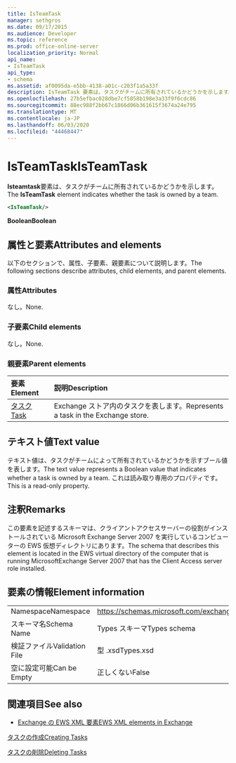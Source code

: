 ```yaml
---
title: IsTeamTask
manager: sethgros
ms.date: 09/17/2015
ms.audience: Developer
ms.topic: reference
ms.prod: office-online-server
localization_priority: Normal
api_name:
- IsTeamTask
api_type:
- schema
ms.assetid: af0095da-e5bb-4138-a01c-c203f1a5a33f
description: IsTeamTask 要素は、タスクがチームに所有されているかどうかを示します。
ms.openlocfilehash: 27b5efbac028dbe7cf5858b198e3a33f9f6cdc86
ms.sourcegitcommit: 88ec988f2bb67c1866d06b361615f3674a24e795
ms.translationtype: MT
ms.contentlocale: ja-JP
ms.lasthandoff: 06/03/2020
ms.locfileid: "44468447"
---
```

# <a name="isteamtask"></a><span data-ttu-id="63c90-103">IsTeamTask</span><span class="sxs-lookup"><span data-stu-id="63c90-103">IsTeamTask</span></span>

<span data-ttu-id="63c90-104">**Isteamtask**要素は、タスクがチームに所有されているかどうかを示します。</span><span class="sxs-lookup"><span data-stu-id="63c90-104">The **IsTeamTask** element indicates whether the task is owned by a team.</span></span> 
  
```xml
<IsTeamTask/>
```

 <span data-ttu-id="63c90-105">**Boolean**</span><span class="sxs-lookup"><span data-stu-id="63c90-105">**Boolean**</span></span>
## <a name="attributes-and-elements"></a><span data-ttu-id="63c90-106">属性と要素</span><span class="sxs-lookup"><span data-stu-id="63c90-106">Attributes and elements</span></span>

<span data-ttu-id="63c90-107">以下のセクションで、属性、子要素、親要素について説明します。</span><span class="sxs-lookup"><span data-stu-id="63c90-107">The following sections describe attributes, child elements, and parent elements.</span></span>
  
### <a name="attributes"></a><span data-ttu-id="63c90-108">属性</span><span class="sxs-lookup"><span data-stu-id="63c90-108">Attributes</span></span>

<span data-ttu-id="63c90-109">なし。</span><span class="sxs-lookup"><span data-stu-id="63c90-109">None.</span></span>
  
### <a name="child-elements"></a><span data-ttu-id="63c90-110">子要素</span><span class="sxs-lookup"><span data-stu-id="63c90-110">Child elements</span></span>

<span data-ttu-id="63c90-111">なし。</span><span class="sxs-lookup"><span data-stu-id="63c90-111">None.</span></span>
  
### <a name="parent-elements"></a><span data-ttu-id="63c90-112">親要素</span><span class="sxs-lookup"><span data-stu-id="63c90-112">Parent elements</span></span>

|<span data-ttu-id="63c90-113">**要素**</span><span class="sxs-lookup"><span data-stu-id="63c90-113">**Element**</span></span>|<span data-ttu-id="63c90-114">**説明**</span><span class="sxs-lookup"><span data-stu-id="63c90-114">**Description**</span></span>|
|:-----|:-----|
|[<span data-ttu-id="63c90-115">タスク</span><span class="sxs-lookup"><span data-stu-id="63c90-115">Task</span></span>](task.md) <br/> |<span data-ttu-id="63c90-116">Exchange ストア内のタスクを表します。</span><span class="sxs-lookup"><span data-stu-id="63c90-116">Represents a task in the Exchange store.</span></span>  <br/> |
   
## <a name="text-value"></a><span data-ttu-id="63c90-117">テキスト値</span><span class="sxs-lookup"><span data-stu-id="63c90-117">Text value</span></span>

<span data-ttu-id="63c90-118">テキスト値は、タスクがチームによって所有されているかどうかを示すブール値を表します。</span><span class="sxs-lookup"><span data-stu-id="63c90-118">The text value represents a Boolean value that indicates whether a task is owned by a team.</span></span> <span data-ttu-id="63c90-119">これは読み取り専用のプロパティです。</span><span class="sxs-lookup"><span data-stu-id="63c90-119">This is a read-only property.</span></span>
  
## <a name="remarks"></a><span data-ttu-id="63c90-120">注釈</span><span class="sxs-lookup"><span data-stu-id="63c90-120">Remarks</span></span>

<span data-ttu-id="63c90-121">この要素を記述するスキーマは、クライアントアクセスサーバーの役割がインストールされている Microsoft Exchange Server 2007 を実行しているコンピューターの EWS 仮想ディレクトリにあります。</span><span class="sxs-lookup"><span data-stu-id="63c90-121">The schema that describes this element is located in the EWS virtual directory of the computer that is running MicrosoftExchange Server 2007 that has the Client Access server role installed.</span></span>
  
## <a name="element-information"></a><span data-ttu-id="63c90-122">要素の情報</span><span class="sxs-lookup"><span data-stu-id="63c90-122">Element information</span></span>

|||
|:-----|:-----|
|<span data-ttu-id="63c90-123">Namespace</span><span class="sxs-lookup"><span data-stu-id="63c90-123">Namespace</span></span>  <br/> |https://schemas.microsoft.com/exchange/services/2006/types  <br/> |
|<span data-ttu-id="63c90-124">スキーマ名</span><span class="sxs-lookup"><span data-stu-id="63c90-124">Schema Name</span></span>  <br/> |<span data-ttu-id="63c90-125">Types スキーマ</span><span class="sxs-lookup"><span data-stu-id="63c90-125">Types schema</span></span>  <br/> |
|<span data-ttu-id="63c90-126">検証ファイル</span><span class="sxs-lookup"><span data-stu-id="63c90-126">Validation File</span></span>  <br/> |<span data-ttu-id="63c90-127">型 .xsd</span><span class="sxs-lookup"><span data-stu-id="63c90-127">Types.xsd</span></span>  <br/> |
|<span data-ttu-id="63c90-128">空に設定可能</span><span class="sxs-lookup"><span data-stu-id="63c90-128">Can be Empty</span></span>  <br/> |<span data-ttu-id="63c90-129">正しくない</span><span class="sxs-lookup"><span data-stu-id="63c90-129">False</span></span>  <br/> |
   
## <a name="see-also"></a><span data-ttu-id="63c90-130">関連項目</span><span class="sxs-lookup"><span data-stu-id="63c90-130">See also</span></span>



- [<span data-ttu-id="63c90-131">Exchange の EWS XML 要素</span><span class="sxs-lookup"><span data-stu-id="63c90-131">EWS XML elements in Exchange</span></span>](ews-xml-elements-in-exchange.md)


[<span data-ttu-id="63c90-132">タスクの作成</span><span class="sxs-lookup"><span data-stu-id="63c90-132">Creating Tasks</span></span>](https://msdn.microsoft.com/library/0ef97334-e8a0-4f67-a23a-dd9e2bbad49f%28Office.15%29.aspx)
  
[<span data-ttu-id="63c90-133">タスクの削除</span><span class="sxs-lookup"><span data-stu-id="63c90-133">Deleting Tasks</span></span>](https://msdn.microsoft.com/library/a3d7e25f-8a35-4901-b1d9-d31f418ab340%28Office.15%29.aspx)

